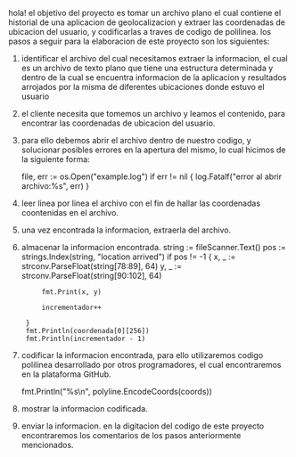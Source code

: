 hola!
el objetivo del proyecto es tomar un archivo plano el cual contiene el historial de una aplicacion de geolocalizacion y extraer las coordenadas de ubicacion del usuario, y codificarlas a traves de codigo de polilinea.
los pasos a seguir para la elaboracion de este proyecto son los siguientes:
1. identificar el archivo del cual necesitamos extraer la informacion, el cual es un archivo de texto plano que tiene una estructura determinada y dentro de la cual se encuentra informacion de la aplicacion y resultados arrojados por la misma de diferentes ubicaciones donde estuvo el usuario
2. el cliente necesita que tomemos un archivo y leamos el contenido, para encontrar las coordenadas de ubicacion del usuario.
3.  para ello debemos abrir el archivo dentro de nuestro codigo, y solucionar posibles errores en la apertura del mismo, lo cual hicimos de la siguiente forma:

    file, err := os.Open("example.log")
	if err != nil {
		log.Fatalf("error al abrir archivo:%s", err)
	}

4. leer linea por linea el archivo con el fin de hallar las coordenadas coontenidas en el archivo.
5. una vez encontrada la informacion, extraerla del archivo.
6. almacenar la informacion encontrada.
    string := fileScanner.Text()
		pos := strings.Index(string, "location arrived")
		if pos != -1 {
			x, _ := strconv.ParseFloat(string[78:89], 64)
			y, _ := strconv.ParseFloat(string[90:102], 64)

			fmt.Print(x, y)

			incrementador++

		}
		fmt.Println(coordenada[0][256])
		fmt.Println(incrementador - 1)

7. codificar la informacion encontrada, para ello utilizaremos codigo polilinea desarrollado por otros programadores, el cual encontraremos en la plataforma GitHub.

    fmt.Println("%s\n", polyline.EncodeCoords(coords))
    
8. mostrar la informacion codificada.
9. enviar la informacion.
en la digitacion del codigo de este proyecto encontraremos los comentarios de los pasos anteriormente mencionados.


